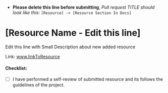- **Please delete this line before submitting**, _Pull request TITLE should look like this_: `[Resource] -> [Resource Section In Docs]`

# [Resource Name - Edit this line]

Edit this line with Small Description about new added resource 

Link: www.linkToResource

#### Checklist:

- [ ] I have performed a self-review of submitted resource and its follows the guidelines of the project.
